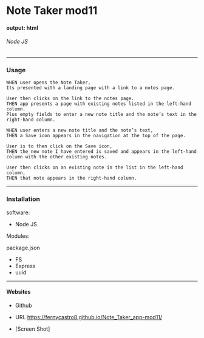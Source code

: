 # Note Taker mod11
 
#### output: html

###### Node JS

---------------------------------------------------------------------
### Usage

```
WHEN user opens the Note Taker,
Its presented with a landing page with a link to a notes page.

User then clicks on the link to the notes page.
THEN app presents a page with existing notes listed in the left-hand column.
Plus empty fields to enter a new note title and the note’s text in the right-hand column.

WHEN user enters a new note title and the note’s text,
THEN a Save icon appears in the navigation at the top of the page.

User is to then click on the Save icon,
THEN the new note I have entered is saved and appears in the left-hand column with the other existing notes.

User then clicks on an existing note in the list in the left-hand column,
THEN that note appears in the right-hand column.

```

---------------------------------------------------------------------

### Installation
software:
- Node JS

Modules:

package.json

- FS
- Express
- uuid

---------------------------------------------------------------------


#### Websites 

- Github


- URL
https://fernycastro8.github.io/Note_Taker_app-mod11/

- [Screen Shot]
